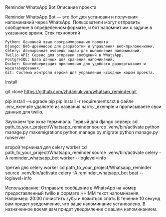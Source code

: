 Reminder WhatsApp Bot
Описание проекта

Reminder WhatsApp Bot — это бот для установки и получения напоминаний через WhatsApp. Пользователи могут отправить
сообщение в определенном формате, и бот напомнит им о задаче в указанное время.
Стек технологий

    Python: Основной язык программирования проекта.
    Django: Веб-фреймворк для разработки и управления веб-приложениями.
    Celery: Асинхронная очередь задач для выполнения напоминаний.
    Twilio API: Сервис для отправки сообщений в WhatsApp.
    PostgreSQL: База данных для хранения напоминаний.
    Docker: Контейнеризация приложения для удобного развертывания и масштабирования.
    Git: Система контроля версий для управления исходным кодом проекта.

Install

git clone https://github.com/zhdaniukivan/whatsap_reminder.git

pip install --upgrade pip
pip install -r requirements.txt
в файле .env_exemple удаляете из названия часть _exemple
и прописываете свои данные для twilio.

Заускаем три окна терминала. Первый для django сервер:
cd path_to_your_project/Whatsapp_reminder
source .venv/bin/activate
python manage.py makemigrations
python manage.py migrate
python manage.py runserver

второй терминал для celery worker
cd path_to_your_project/Whatsapp_reminder
source .venv/bin/activate
celery -A reminder_whatsapp_bot worker --loglevel=info

третий для celery worker
cd path_to_your_project/Whatsapp_reminder
source .venv/bin/activate
celery -A reminder_whatsapp_bot beat --loglevel=info

Использование:
Отправьте сообщение в WhatsApp на номер предоставленный twilio
в формате ЧЧ:ММ текст напоминания. Например: 20:00 почистить зубы и ложиться спать 
В течение 10 секунд вам придет уведомление, что ваше напоминание установлено. 
В назначенное время вам придет уведомление с вашим напоминанием.